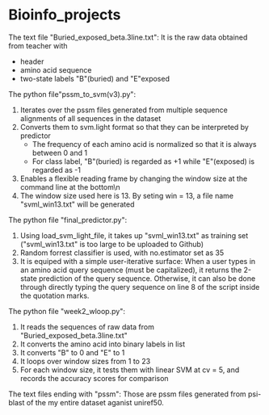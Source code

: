 # Bioinfo_projects
The text file "Buried_exposed_beta.3line.txt":
It is the raw data obtained from teacher with
   - header
   - amino acid sequence
   - two-state labels "B"(buried) and "E"exposed
   
The python file"pssm_to_svm(v3).py":
1. Iterates over the pssm files generated from multiple sequence alignments of all sequences in the dataset
2. Converts them to svm.light format so that they can be interpreted by predictor
   - The frequency of each amino acid is normalized so that it is always between 0 and 1
   - For class label, "B"(buried) is regarded as +1 while "E"(exposed) is regarded as -1
3. Enables a flexible reading frame by changing the window size at the command line at the bottom\n
4. The window size used here is 13. By seting win = 13, a file name "svml_win13.txt" will be generated

The python file "final_predictor.py":
1. Using load_svm_light_file, it takes up "svml_win13.txt" as training set ("svml_win13.txt" is too large to be uploaded to Github)
2. Random forrest classifier is used, with no.estimator set as 35
3. It is equiped with a simple user-iterative surface: When a user types in an amino acid query sequence (must be capitalized), it returns the 2-state prediction of the query sequence. Otherwise, it can also be done through directly typing the query sequence on line 8 of the script inside the quotation marks.

The python file "week2_wloop.py":
1. It reads the sequences of raw data from "Buried_exposed_beta.3line.txt"
2. It converts the amino acid into binary labels in list
3. It converts "B" to 0 and "E" to 1
4. It loops over window sizes from 1 to 23
5. For each window size, it tests them with linear SVM at cv = 5, and records the accuracy scores for comparison


The text files ending with "pssm":
Those are pssm files generated from psi-blast of the my entire dataset aganist uniref50.


